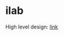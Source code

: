# ilab
High level design: [link](https://lucid.app/lucidchart/43f83c16-c313-422e-9fc5-f5dd47dbe60c/edit?viewport_loc=-1953%2C-1553%2C7028%2C3270%2C0_0&invitationId=inv_1fa4fa0d-728b-4afb-bac6-7d6b5ad627af)